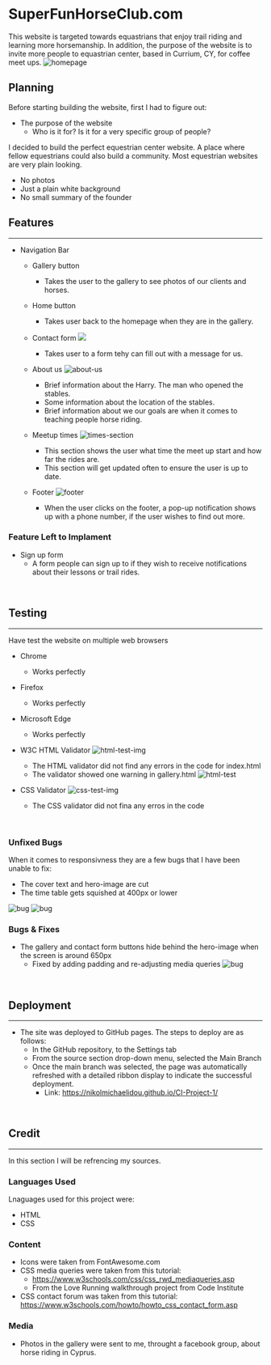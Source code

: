 # SuperFunHorseClub.com
This website is targeted towards equastrians that enjoy trail riding and learning more horsemanship. In addition, the purpose of the website is to invite more people to equastrian center, based in Currium, CY, for coffee meet ups. 
![homepage](/assets/imgs/screenshots/homepage.jpg)
<br>
<h2> Planning </h2>
Before starting building the website, first I had to figure out:

- The purpose of the website 
  - Who is it for? Is it for a very specific group of people?

 I decided to build the perfect equestrian center website. A place where fellow equestrians could also build a community.
 Most equestrian websites are very plain looking.
  - No photos
  - Just a plain white background
  - No small summary of the founder 

<h2> Features </h2>
<hr>

- Navigation Bar 
    - Gallery button
        - Takes the user to the gallery to see photos of our clients and horses.

    - Home button
        - Takes user back to the homepage when they are in the gallery.

    - Contact form
![](assets/imgs/screenshots/gallery-contact-form.png) 
      - Takes user to a form tehy can fill out with a message for us.
  
    - About us
![about-us](/assets/imgs/screenshots/about-center.jpg)
        -  Brief information about the Harry. The man who opened the stables.
        -  Some information about the location of the stables.
        -  Brief information about we our goals are when it comes to teaching people horse riding.
    
    - Meetup times
![times-section](assets/imgs/screenshots/times-section.png)
      - This section shows the user what time the meet up start and how far the rides are.
      - This section will get updated often to ensure the user is up to date.
    
    - Footer
![footer](assets/imgs/screenshots/footer.png)
       - When the user clicks on the footer, a pop-up notification shows up with a phone number, if the user wishes to find out more. 
<h3>Feature Left to Implament</h3>

- Sign up form
  - A form people can sign up to if they wish to receive notifications about their lessons or trail rides. 

<br>

<h2>Testing</h2>
<hr>
Have test the website on multiple web browsers

  - Chrome 
    - Works perfectly
  - Firefox
    - Works perfectly
  - Microsoft Edge
    - Works perfectly

- W3C HTML Validator
![html-test-img](assets/imgs/screenshots/Screenshot%20(93).png)    
    - The HTML validator did not find any errors in the code for index.html  
    - The validator showed one warning in gallery.html
![html-test](assests/imgs/../../assets/imgs/screenshots/Screenshot%20(94).png)
- CSS Validator
![css-test-img](assets/imgs/screenshots/css-validator.png) 
  - The CSS validator did not fina any erros in the code     
<br>

<h3>Unfixed Bugs</h3>
When it comes to responsivness they are a few bugs that I have been unable to fix:
   
  - The cover text and hero-image are cut
  - The time table gets squished at 400px or lower


![bug](assets/imgs/screenshots/Screenshot%20(89).png)
![bug](assets/imgs/screenshots/Screenshot%20(91).png)

<h3>Bugs & Fixes</h3>

 - The gallery and contact form buttons hide behind the hero-image when the screen is around 650px
   - Fixed by adding padding and re-adjusting media queries
![bug](assets/imgs/screenshots/Screenshot%20(89).png)

<br>

<h2>Deployment</h2>
<hr>

- The site was deployed to GitHub pages. The steps to deploy are as follows:
  -  In the GitHub repository, to the Settings tab
  -   From the source section drop-down menu, selected the Main Branch
  -    Once the main branch was selected, the page was automatically refreshed with a detailed ribbon display to indicate the successful deployment.
       - Link: https://nikolmichaelidou.github.io/CI-Project-1/    

<br>

<h2>Credit</h2>
<hr>

In this section I will be refrencing my sources.

<h3>Languages Used</h3>
Lnaguages used for this project were:

- HTML
- CSS
  
<h3>Content</h3>

- Icons were taken from FontAwesome.com
- CSS media queries were taken from this tutorial:                
  - https://www.w3schools.com/css/css_rwd_mediaqueries.asp
  - From the Love Running walkthrough project from Code Institute 
- CSS contact forum was taken from this tutorial: https://www.w3schools.com/howto/howto_css_contact_form.asp

<h3>Media</h3>

- Photos in the gallery were sent to me, throught a facebook group, about horse riding in Cyprus.
